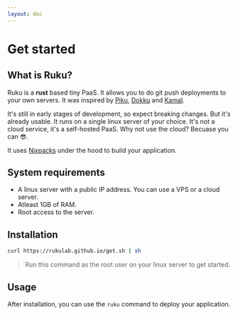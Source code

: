 ```yaml
---
layout: doc
---
```


# Get started

## What is Ruku?

Ruku is a **rust** based tiny PaaS. It allows you to do git push deployments to your own servers. It was inspired by [Piku](https://piku.github.io/), [Dokku](https://dokku.com) and [Kamal](https://kamal-deploy.org).

It's still in early stages of development, so expect breaking changes. But it's already usable. It runs on a single
linux server of your choice. It's not a cloud service, it's a self-hosted PaaS. Why not use the cloud? Becuase you can 😎.

It uses [Nixpacks](https://nixpacks.com) under the hood to build your application.

## System requirements

- A linux server with a public IP address. You can use a VPS or a cloud server.
- Atleast 1GB of RAM.
- Root access to the server.

## Installation

```bash [Terminal]
curl https://rukulab.github.io/get.sh | sh
```

> Run this command as the root user on your linux server to get started.

## Usage

After installation, you can use the `ruku` command to deploy your application.
